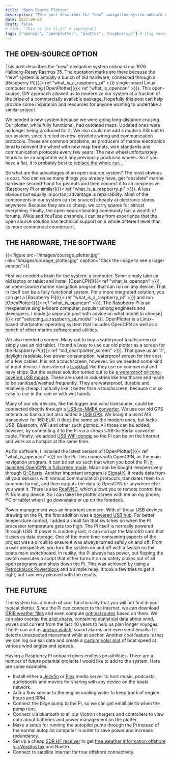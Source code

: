 ```yaml
---
title: "Open-Source Plotter"
description: "This post describes the “new” navigation system onboard our 1976 Hallberg-Rassy Rasmus 35. The quotation marks are there because the “new” system is actually a bunch of old hardware, connected through a Raspberry Pi single-board Linux computer running OpenPlotter. This open-source, DIY approach allowed us to modernize our system at a fraction of the price of a commercially available package. Hopefully this post can help provide some inspiration and resources for anyone wanting to undertake a similar project."
date: 2023-06-05
draft: false
# tldr: "This is the tl;dr" # (optional)
tags: ["opencpn", "openplotter", "plotter", "raspberrypi"] # [tag names] (optional)
---
```

## THE OPEN-SOURCE OPTION

This post describes the “new” navigation system onboard our 1976 Hallberg-Rassy Rasmus 35. The quotation marks are there because the “new” system is actually a bunch of old hardware, connected through a [Raspberry Pi]({{< ref  "what_is_a_raspberry_pi" >}}) single-board Linux computer running [OpenPlotter]({{< ref "what_is_opencpn" >}}). This open-source, DIY approach allowed us to modernize our system at a fraction of the price of a commercially available package. Hopefully this post can help provide some inspiration and resources for anyone wanting to undertake a similar project.

We needed a new system because we were going long-distance cruising. Our plotter, while fully functional, had outdated maps. Updated ones were no longer being produced for it. We also could not add a modern AIS unit to our system, since it relied on now-obsolete wiring and communication protocols. These are common problems, as producers of marine electronics tend to reinvent the wheel with new map formats, wire standards and communication protocols every few years. The new wheel unfortunately tends to be incompatible with any previously produced wheels. So if you have a flat, it is probably best to [replace the whole car...](https://www.youtube.com/watch?v=DHXBacEH0qo)

So what are the advantages of an open-source system? The most obvious is cost. You can reuse many things you already have, get “obsolete” marine hardware second-hand for peanuts and then connect it to an inexpensive [Raspberry Pi or similar]({{< ref  "what_is_a_raspberry_pi" >}}). A less obvious but equally important advantage is repairability. Most of the components in our system can be sourced cheaply at electronic stores anywhere. Because they are so cheap, we carry spares for almost everything. Finally, the open-source boating community has a wealth of forums, Wikis and YouTube channels. I can say from experience that the open source solution has technical support on a whole different level than its more commercial counterpart.

## THE HARDWARE, THE SOFTWARE

{{< figure src="/images/courage_plotter.jpg" link="/images/courage_plotter.jpg" caption="Click the image to see a larger version">}}

First we needed a brain for the system: a computer. Some simply take an old laptop or tablet and install [OpenCPN]({{< ref "what_is_opencpn" >}}), an open-source marine navigation program that can run on any device. That in itself can be a fully functional system. For a more integrated solution, you can get a [Raspberry Pi]({{< ref  "what_is_a_raspberry_pi" >}}) and run [OpenPlotter]({{< ref "what_is_opencpn" >}}). The Raspberry Pi is an inexpensive single-board computer, popular among engineers and developers. I made [a separate post with advice on what model to choose]({{< ref "selecting_a_raspberry_pi_model" >}}). OpenPlotter is a Linux-based chartplotter operating system that includes OpenCPN as well as a bunch of other marine software and utilities.

We also needed a screen. Many opt to buy a waterproof touchscreen or simply use an old tablet. I found a [way to use our old plotter as a screen for the Raspberry Pi]({{< ref "old_chartplotter_screen" >}}). That gave us an 11”, daylight readable, low power consumption, waterproof screen for the cost of a few cables. It is not a touchscreen, however. So we needed some kind of input device. I considered a [trackball](https://seatronx.com/products/trackballs/marine-trackballs/) like they use on commercial and navy ships. But the easiest solution turned out to be [a waterproof silicone-covered USB mouse](https://www.wetkeys.com/Ergonomic-Optical-Waterproof-Mouse-Button-Scroll-p/omwk0c01-bk.htm). These are used in industries like healthcare and made to be sanitized/washed frequently. They are waterproof, durable and relatively cheap. I actually like it better than a touchscreen, because it is so easy to use in the rain or with wet hands.

Many of our old devices, like the logger and wind transducer, could be connected directly through a [USB-to-NMEA converter](https://digitalyacht.co.uk/product/usb-nmea-adaptor/). We use our old GPS antenna as backup but also added a [USB GPS](https://www.svb24.com/en/usb-gps-receiver-mg-220.html). We bought a used AIS transceiver for 160 EUR. It does the same as the modern ones, but lacks USB, Bluetooth, WiFi and other such gizmos. All those can be added, however, by connecting it to the Pi via a cheap USB-to-Serial converter cable. Finally, we added [USB WiFi dongle](https://www.amazon.com/wifi-adapter-usb-pc-network/dp/B008IFXQFU/ref=sr_1_4?keywords=usb+wifi+dongle&qid=1679330127&sr=8-4) so the Pi can be on the Internet and work as a hotspot at the same time.

As for software, I installed the latest version of [OpenPlotter]({{< ref "what_is_opencpn" >}}) on the Pi. This comes with OpenCPN, as the main navigation program. It can be set up such that when you boot the Pi, [it launches OpenCPN in fullscreen mode](https://openplotter.readthedocs.io/en/latest/opencpn/opencpn_app.html#opencpn-installer-actions). Maps can be bought inexpensively through [O-Charts](https://www.o-charts.org/). Another important program is [Signal K](https://courageboatprojects.wordpress.com/2023/06/03/what-is-signal-k/). It reads data from all your sensors with various communication protocols, translates them to a common format, and then outputs the data to OpenCPN or anywhere else you want it. There is also [RealVNC](https://www.realvnc.com/en/), which allows you to remote control the Pi from any device. So I can take the plotter screen with me on my phone, PC or tablet when I go downstairs or up on the foredeck.

Power management was an important concern. With all those USB devices drawing on the Pi, the first addition was a [powered USB hub](https://www.amazon.com/Powered-Charging-Wavlink-Adapter-Splitter/dp/B07R12MJ2R/ref=sr_1_5?crid=2SN4CNH4ULS70&keywords=powered+usb+hub+12v&qid=1685967851&sprefix=powered+usb+hub+12v%2Caps%2C211&sr=8-5). For better temperature control, I added a small fan that switches on when the PI processor temperature gets too high. The Pi itself is normally powered through USB. If power is suddenly lost, it can corrupt the MicroSD card that it uses as data storage. One of the more time-consuming aspects of the project was a circuit to ensure it was always turned safely on and off. From a user perspective, you turn the system on and off with a switch on the boats main switchboard. In reality, the Pi always has power, but flipping the switch executes a script that either turns it on or safely closes out of all open programs and shuts down the Pi. This was achieved by using a [Petrockblock Powerblock](https://www.petrockblock.com/product/powerblock/) and a simple relay. It took a few tries to get it right, but I am very pleased with the results.

## THE FUTURE

The system has a bunch of cool functionality that you will not find in your typical plotter. Since the Pi can connect to the Internet, we can download [GRIB weather files](https://opencpn.org/wiki/dokuwiki/doku.php?id=opencpn:opencpn_user_manual:plugins:included_plugins:grib_weather) and even compute [optimal routes](https://opencpn.org/wiki/dokuwiki/doku.php?id=opencpn:opencpn_user_manual:plugins:weather:weather_routing) based on them. We can also overlay the [pilot charts](https://opencpn.org/OpenCPN/info/pilotcharts.html), containing statistical data about wind, waves and current from the last 40 years to help us plan longer voyages. The Pi can act as [anchor watch](https://opencpn.org/wiki/dokuwiki/doku.php?id=opencpn:opencpn_user_manual:advanced_features:anchor_watch), sound alarms and even send emails if it detects unexpected movement while at anchor. Another cool feature is that we can log our sail data and create a [custom polar plot](https://opencpn-manuals.github.io/main/polar/index.html) of boat speed at various wind angles and speeds.

Having a Raspberry Pi onboard gives endless possibilities. There are a number of future potential projects I would like to add to the system. Here are some examples:


* Install either a [Jellyfin](https://jellyfin.org) or [Plex](https://www.plex.tv/pt/media-server-downloads/) media server to host music, podcasts, audiobooks and movies for sharing with any device on the boats network.
* Add a flow sensor to the engine cooling water to keep track of engine hours and RPM.
* Connect the bilge pump to the Pi, so we can get email alerts when the pump runs.
* Connect via bluetooth to all our Victron chargers and controllers to view data about batteries and power management on the plotter.
* Make a setup for running the autopilot pump through the Pi instead of the normal autopilot computer in order to save power and increase redundancy.
* Set up a cheap [SDR HF receiver](https://www.rtl-sdr.com/) to get [free weather information offshore via Weatherfax](https://jeremyclark.ca/wp/telecom/rtl-sdr-for-marine-hf-weather-fax/) and Navtex.
* Connect to satellite internet for true offshore connectivity.
